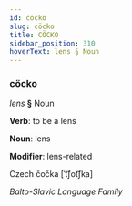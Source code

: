 ```yaml
---
id: cöcko
slug: cöcko
title: CÖCKO
sidebar_position: 310
hoverText: lens § Noun
---
```


### cöcko

*lens* **§** Noun

**Verb**: to be a lens

**Noun**: lens

**Modifier**: lens-related

Czech čočka [ˈt͡ʃot͡ʃka]

*Balto-Slavic Language Family*